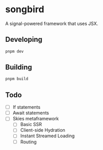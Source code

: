 # songbird

A signal-powered framework that uses JSX.

## Developing

```bash
pnpm dev
```

## Building

```bash
pnpm build
```

## Todo

- [ ] If statements
- [ ] Await statements
- [ ] Skies metaframework
  - [ ] Basic SSR
  - [ ] Client-side Hydration
  - [ ] Instant Streamed Loading
  - [ ] Routing
